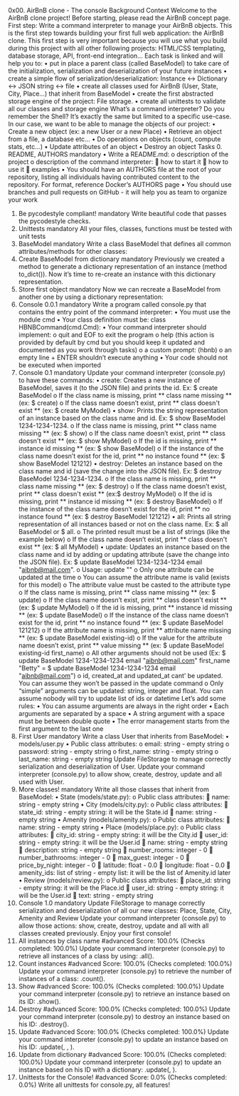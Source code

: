 0x00. AirBnB clone - The console
Background Context
Welcome to the AirBnB clone project!
Before starting, please read the AirBnB concept page.
First step: Write a command interpreter to manage your AirBnB objects.
This is the first step towards building your first full web application: the AirBnB clone. This first step is very important because you will use what you build during this project with all other following projects: HTML/CSS templating, database storage, API, front-end integration…
Each task is linked and will help you to:
•	put in place a parent class (called BaseModel) to take care of the initialization, serialization and deserialization of your future instances
•	create a simple flow of serialization/deserialization: Instance <-> Dictionary <-> JSON string <-> file
•	create all classes used for AirBnB (User, State, City, Place…) that inherit from BaseModel
•	create the first abstracted storage engine of the project: File storage.
•	create all unittests to validate all our classes and storage engine
What’s a command interpreter?
Do you remember the Shell? It’s exactly the same but limited to a specific use-case. In our case, we want to be able to manage the objects of our project:
•	Create a new object (ex: a new User or a new Place)
•	Retrieve an object from a file, a database etc…
•	Do operations on objects (count, compute stats, etc…)
•	Update attributes of an object
•	Destroy an object
Tasks
0. README, AUTHORS
mandatory
•	Write a README.md:
o	description of the project
o	description of the command interpreter:
	how to start it
	how to use it
	examples
•	You should have an AUTHORS file at the root of your repository, listing all individuals having contributed content to the repository. For format, reference Docker’s AUTHORS page
•	You should use branches and pull requests on GitHub - it will help you as team to organize your work
1. Be pycodestyle compliant!
mandatory
Write beautiful code that passes the pycodestyle checks.
2. Unittests
mandatory
All your files, classes, functions must be tested with unit tests
3. BaseModel
mandatory
Write a class BaseModel that defines all common attributes/methods for other classes:
4. Create BaseModel from dictionary
mandatory
Previously we created a method to generate a dictionary representation of an instance (method to_dict()).
Now it’s time to re-create an instance with this dictionary representation.
5. Store first object
mandatory
Now we can recreate a BaseModel from another one by using a dictionary representation:
6. Console 0.0.1
mandatory
Write a program called console.py that contains the entry point of the command interpreter:
•	You must use the module cmd
•	Your class definition must be: class HBNBCommand(cmd.Cmd):
•	Your command interpreter should implement:
o	quit and EOF to exit the program
o	help (this action is provided by default by cmd but you should keep it updated and documented as you work through tasks)
o	a custom prompt: (hbnb)
o	an empty line + ENTER shouldn’t execute anything
•	Your code should not be executed when imported
7. Console 0.1
mandatory
Update your command interpreter (console.py) to have these commands:
•	create: Creates a new instance of BaseModel, saves it (to the JSON file) and prints the id. Ex: $ create BaseModel
o	If the class name is missing, print ** class name missing ** (ex: $ create)
o	If the class name doesn’t exist, print ** class doesn't exist ** (ex: $ create MyModel)
•	show: Prints the string representation of an instance based on the class name and id. Ex: $ show BaseModel 1234-1234-1234.
o	If the class name is missing, print ** class name missing ** (ex: $ show)
o	If the class name doesn’t exist, print ** class doesn't exist ** (ex: $ show MyModel)
o	If the id is missing, print ** instance id missing ** (ex: $ show BaseModel)
o	If the instance of the class name doesn’t exist for the id, print ** no instance found ** (ex: $ show BaseModel 121212)
•	destroy: Deletes an instance based on the class name and id (save the change into the JSON file). Ex: $ destroy BaseModel 1234-1234-1234.
o	If the class name is missing, print ** class name missing ** (ex: $ destroy)
o	If the class name doesn’t exist, print ** class doesn't exist ** (ex:$ destroy MyModel)
o	If the id is missing, print ** instance id missing ** (ex: $ destroy BaseModel)
o	If the instance of the class name doesn’t exist for the id, print ** no instance found ** (ex: $ destroy BaseModel 121212)
•	all: Prints all string representation of all instances based or not on the class name. Ex: $ all BaseModel or $ all.
o	The printed result must be a list of strings (like the example below)
o	If the class name doesn’t exist, print ** class doesn't exist ** (ex: $ all MyModel)
•	update: Updates an instance based on the class name and id by adding or updating attribute (save the change into the JSON file). Ex: $ update BaseModel 1234-1234-1234 email "aibnb@mail.com".
o	Usage: update <class name> <id> <attribute name> "<attribute value>"
o	Only one attribute can be updated at the time
o	You can assume the attribute name is valid (exists for this model)
o	The attribute value must be casted to the attribute type
o	If the class name is missing, print ** class name missing ** (ex: $ update)
o	If the class name doesn’t exist, print ** class doesn't exist ** (ex: $ update MyModel)
o	If the id is missing, print ** instance id missing ** (ex: $ update BaseModel)
o	If the instance of the class name doesn’t exist for the id, print ** no instance found ** (ex: $ update BaseModel 121212)
o	If the attribute name is missing, print ** attribute name missing ** (ex: $ update BaseModel existing-id)
o	If the value for the attribute name doesn’t exist, print ** value missing ** (ex: $ update BaseModel existing-id first_name)
o	All other arguments should not be used (Ex: $ update BaseModel 1234-1234-1234 email "aibnb@mail.com" first_name "Betty" = $ update BaseModel 1234-1234-1234 email "aibnb@mail.com")
o	id, created_at and updated_at cant’ be updated. You can assume they won’t be passed in the update command
o	Only “simple” arguments can be updated: string, integer and float. You can assume nobody will try to update list of ids or datetime
Let’s add some rules:
•	You can assume arguments are always in the right order
•	Each arguments are separated by a space
•	A string argument with a space must be between double quote
•	The error management starts from the first argument to the last one
8. First User
mandatory
Write a class User that inherits from BaseModel:
•	models/user.py
•	Public class attributes:
o	email: string - empty string
o	password: string - empty string
o	first_name: string - empty string
o	last_name: string - empty string
Update FileStorage to manage correctly serialization and deserialization of User.
Update your command interpreter (console.py) to allow show, create, destroy, update and all used with User.
9. More classes!
mandatory
Write all those classes that inherit from BaseModel:
•	State (models/state.py):
o	Public class attributes:
	name: string - empty string
•	City (models/city.py):
o	Public class attributes:
	state_id: string - empty string: it will be the State.id
	name: string - empty string
•	Amenity (models/amenity.py):
o	Public class attributes:
	name: string - empty string
•	Place (models/place.py):
o	Public class attributes:
	city_id: string - empty string: it will be the City.id
	user_id: string - empty string: it will be the User.id
	name: string - empty string
	description: string - empty string
	number_rooms: integer - 0
	number_bathrooms: integer - 0
	max_guest: integer - 0
	price_by_night: integer - 0
	latitude: float - 0.0
	longitude: float - 0.0
	amenity_ids: list of string - empty list: it will be the list of Amenity.id later
•	Review (models/review.py):
o	Public class attributes:
	place_id: string - empty string: it will be the Place.id
	user_id: string - empty string: it will be the User.id
	text: string - empty string
10. Console 1.0
mandatory
Update FileStorage to manage correctly serialization and deserialization of all our new classes: Place, State, City, Amenity and Review
Update your command interpreter (console.py) to allow those actions: show, create, destroy, update and all with all classes created previously.
Enjoy your first console!
11. All instances by class name
#advanced
Score: 100.0% (Checks completed: 100.0%)
Update your command interpreter (console.py) to retrieve all instances of a class by using: <class name>.all().
12. Count instances
#advanced
Score: 100.0% (Checks completed: 100.0%)
Update your command interpreter (console.py) to retrieve the number of instances of a class: <class name>.count().
13. Show
#advanced
Score: 100.0% (Checks completed: 100.0%)
Update your command interpreter (console.py) to retrieve an instance based on its ID: <class name>.show(<id>).
14. Destroy
#advanced
Score: 100.0% (Checks completed: 100.0%)
Update your command interpreter (console.py) to destroy an instance based on his ID: <class name>.destroy(<id>).
15. Update
#advanced
Score: 100.0% (Checks completed: 100.0%)
Update your command interpreter (console.py) to update an instance based on his ID: <class name>.update(<id>, <attribute name>, <attribute value>).
16. Update from dictionary
#advanced
Score: 100.0% (Checks completed: 100.0%)
Update your command interpreter (console.py) to update an instance based on his ID with a dictionary: <class name>.update(<id>, <dictionary representation>).
17. Unittests for the Console!
#advanced
Score: 0.0% (Checks completed: 0.0%)
Write all unittests for console.py, all features!

